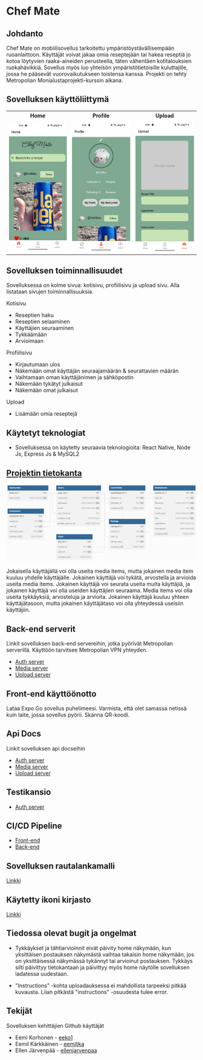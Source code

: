 <h1>
    Chef Mate
</h1>

## Johdanto

Chef Mate on mobiilisovellus tarkoitettu ympäristöystävällisempään ruoanlaittoon.
Käyttäjät voivat jakaa omia reseptejään tai hakea reseptiä jo kotoa löytyvien raaka-aineiden perusteella, täten vähentäen kotitalouksien ruokahävikkiä.
Sovellus myös luo yhteisön ympäristötietoisille kuluttajille, jossa he pääsevät vuorovaikutukseen toistensa kanssa. Projekti on tehty Metropolian Monialustaprojekti-kurssin aikana.

## Sovelluksen käyttöliittymä

<table>
  <tr>
    <th>Home</th>
    <th>Profile</th>
    <th>Upload</th>
  </tr>
  <tr>
    <td><img src="./assets/Chefmate-homepage.jpg" alt="Homepage" width="200"/></td>
    <td><img src="./assets/Chefmate-profilepage.jpg" alt="Profile Page" width="200"/></td>
    <td><img src="./assets/Chefmate-uploadpage.jpg" alt="Upload Page" width="200"/></td>
  </tr>
</table>

## Sovelluksen toiminnallisuudet

Sovelluksessa on kolme sivua: kotisivu, profiilisivu ja upload sivu. Alla listataan sivujen toiminnallisuuksia.

Kotisivu

- Reseptien haku
- Reseptien selaaminen
- Käyttäjien seuraaminen
- Tykkäämään
- Arvioimaan

Profiilisivu

- Kirjautumaan ulos
- Näkemään omat käyttäjän seuraajamäärän & seurattavien määrän
- Vaihtamaan oman käyttäjänimen ja sähköpostin
- Näkemään tykätyt julkaisut
- Näkemään omat julkaisut

Upload

- Lisämään omia reseptejä

## Käytetyt teknologiat

- Sovelluksessa on käytetty seuraavia teknologioita: React Native, Node Js, Express Js & MySQL2

## [Projektin tietokanta](https://github.com/eeko1/Chef-Mate-Backend/blob/main/database.sql)

<img src="./assets/database-diagram-updated.png" alt="SQL Diagram" width="900">

Jokaisella käyttäjällä voi olla useita media items, mutta jokainen media item kuuluu yhdelle käyttäjälle. Jokainen käyttäjä voi tykätä, arvostella ja arvioida useita media items. Jokainen käyttäjä voi seurata useita muita käyttäjiä, ja jokainen käyttäjä voi olla useiden käyttäjien seuraama. Media items voi olla useita tykkäyksiä, arvosteluja ja arvioita. Jokainen käyttäjä kuuluu yhteen käyttäjätasoon, mutta jokainen käyttäjätaso voi olla yhteydessä useisiin käyttäjiin.

## Back-end serverit

Linkit sovelluksen back-end servereihin, jotka pyörivät Metropolian serverillä. Käyttöön tarvitsee Metropolian VPN yhteyden.

- [Auth server](http://10.120.32.59/auth-api/api/v1)
- [Media server](http://0.120.32.59/media-api/api/v1)
- [Upload server](http://10.120.32.59/upload/api/v1)

## Front-end käyttöönotto

Lataa Expo Go sovellus puhelimeesi. Varmista, että olet samassa netissä kuin laite, jossa sovellus pyörii. Skanna QR-koodi.

## Api Docs

Linkit sovelluksen api docseihin

- [Auth server](https://users.metropolia.fi/~eemiko/Apidocs/Auth-server/)
- [Media server](https://users.metropolia.fi/~eemiko/Apidocs/Media-Api/)
- [Upload server](https://users.metropolia.fi/~eemiko/Apidocs/Upload-server/)

## Testikansio

- [Auth server](https://github.com/eeko1/Chef-Mate-Backend/tree/main/servers/auth-server/test)

## CI/CD Pipeline

- [Front-end](https://github.com/eeko1/Chef-Mate-Frontend/tree/main/.github/workflows)
- [Back-end](https://github.com/eeko1/Chef-Mate-Backend/tree/main/.github/workflows)

## Sovelluksen rautalankamalli

[Linkki](https://www.figma.com/file/pSZZJuq3HMJxlCc6EUkCh0/chef-mate?type=design&node-id=1-2&mode=design&t=orntoBIQE01FHznn-0)

## Käytetty ikoni kirjasto

[Linkki](https://oblador.github.io/react-native-vector-icons/)

## Tiedossa olevat bugit ja ongelmat

- Tykkäykset ja tähtiarvioinnit eivät päivity home näkymään, kun yksittäisen postauksen näkymästä vaihtaa takaisin home näkymään, jos on yksittäisessä näkymässä tykännyt tai arvioinut postauksen. Tykkäys silti päivittyy tietokantaan ja päivittyy myös home näytölle sovelluksen ladatessa uudestaan.

- "Instructions" -kohta uploadauksessa ei mahdollista tarpeeksi pitkää kuvausta. Liian pitkästä "instructions" -osuudesta tulee error.

## Tekijät

Sovelluksen kehittäjien Github käyttäjät

- Eemi Korhonen - [eeko1](https://github.com/eeko1)
- Eemil Kärkkäinen - [eemiljka](https://github.com/eemiljka)
- Ellen Järvenpää - [ellenjarvenpaa](https://github.com/ellenjarvenpaa)
